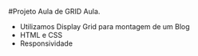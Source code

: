 #Projeto  Aula de GRID Aula.

* Utilizamos Display Grid para montagem de um Blog
* HTML e CSS
* Responsividade
